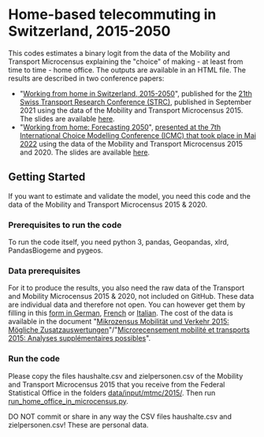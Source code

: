 # Home-based telecommuting in Switzerland, 2015-2050

This codes estimates a binary logit from the data of the Mobility and Transport Microcensus explaining the "choice" of making - at least from time to time - home office. The outputs are available in an HTML file.
The results are described in two conference papers:
- "<a href="http://strc.ch/2021/Danalet_EtAl_2.pdf">Working from home in Switzerland, 2015-2050</a>", published for the <a href="http://strc.ch/2021.php">21th</a> <a href="http://strc.ch/">Swiss Transport Research Conference (STRC)</a>, published in September 2021 using the data of the Mobility and Transport Microcensus 2015. The slides are available <a href="https://www.slideshare.net/AntoninDanalet/working-from-home-in-switzerland-20152050">here</a>.
- "<a href="https://github.com/antonindanalet/home_office_in_microcensus/blob/master/WorkingFromHome2050_ICMC.pdf">Working from home: Forecasting 2050</a>", <a href="https://easychair.org/smart-program/ICMC2022/2022-05-25.html#talk:193097">presented at the 7th International Choice Modelling Conference (ICMC) that took place in Mai 2022</a> using the data of the Mobility and Transport Microcensus 2015 and 2020. The slides are available <a href="https://github.com/antonindanalet/home_office_in_microcensus/blob/master/WorkingFromHome_ICMC_slides.pdf">here</a>.

## Getting Started

If you want to estimate and validate the model, you need this code and the data of the Mobility and Transport Microcensus 2015 & 2020.

### Prerequisites to run the code

To run the code itself, you need python 3, pandas, Geopandas, xlrd, PandasBiogeme and pygeos.

### Data prerequisites

For it to produce the results, you also need the raw data of the Transport and Mobility Microcensus 2015 & 2020, not included on GitHub. These data are individual data and therefore not open. You can however get them by filling in this <a href="https://www.are.admin.ch/are/de/home/verkehr-und-infrastruktur/grundlagen-und-daten/mzmv/datenzugang.html">form in German</a>, <a href="https://www.are.admin.ch/are/fr/home/mobilite/bases-et-donnees/mrmt/accesauxdonnees.html">French</a> or <a href="https://www.are.admin.ch/are/it/home/mobilita/basi-e-dati/mcmt/accessoaidati.html">Italian</a>. The cost of the data is available in the document "<a href="https://www.are.admin.ch/are/de/home/medien-und-publikationen/publikationen/grundlagen/mikrozensus-mobilitat-und-verkehr-2015-mogliche-zusatzauswertung.html">Mikrozensus Mobilität und Verkehr 2015: Mögliche Zusatzauswertungen</a>"/"<a href="https://www.are.admin.ch/are/fr/home/media-et-publications/publications/bases/mikrozensus-mobilitat-und-verkehr-2015-mogliche-zusatzauswertung.html">Microrecensement mobilité et transports 2015: Analyses supplémentaires possibles</a>".

### Run the code

Please copy the files haushalte.csv and zielpersonen.csv of the Mobility and Transport Microcensus 2015 that you receive from the Federal Statistical Office in the folders <a href="https://github.com/antonindanalet/home_office_in_microcensus/tree/master/data/input/mtmc/2015">data/input/mtmc/2015/</a>. Then run <a href="https://github.com/antonindanalet/home_office_in_microcensus/blob/master/src/run_home_office_in_microcensus.py">run_home_office_in_microcensus.py</a>.

DO NOT commit or share in any way the CSV files haushalte.csv and zielpersonen.csv! These are personal data.

